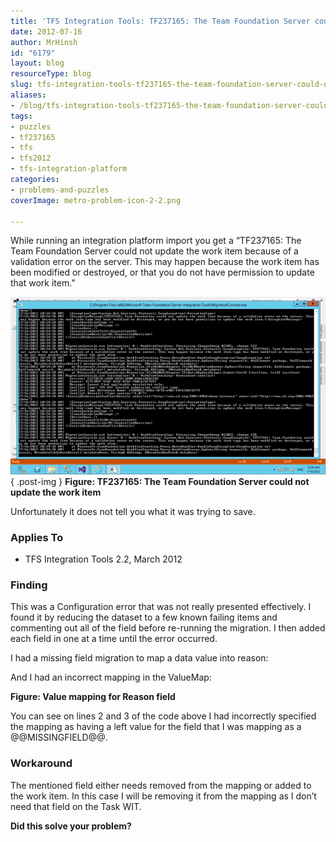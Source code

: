 ```yaml
---
title: 'TFS Integration Tools: TF237165: The Team Foundation Server could not update the work item'
date: 2012-07-16
author: MrHinsh
id: "6179"
layout: blog
resourceType: blog
slug: tfs-integration-tools-tf237165-the-team-foundation-server-could-not-update-the-work-item
aliases:
- /blog/tfs-integration-tools-tf237165-the-team-foundation-server-could-not-update-the-work-item
tags:
- puzzles
- tf237165
- tfs
- tfs2012
- tfs-integration-platform
categories:
- problems-and-puzzles
coverImage: metro-problem-icon-2-2.png

---
```



While running an integration platform import you get a “TF237165: The Team Foundation Server could not update the work item because of a validation error on the server. This may happen because the work item has been modified or destroyed, or that you do not have permission to update that work item.”

[![image](images/image_thumb22-1-1.png "image")](http://blog.hinshelwood.com/files/2012/07/image22.png)  
{ .post-img }
**Figure: TF237165: The Team Foundation Server could not update the work item**

Unfortunately it does not tell you what it was trying to save.

### Applies To

- TFS Integration Tools 2.2, March 2012

### Finding

This was a Configuration error that was not really presented effectively. I found it by reducing the dataset to a few known failing items and commenting out all of the field before re-running the migration. I then added each field in one at a time until the error occurred.

I had a missing field migration to map a data value into reason:

And I had an incorrect mapping in the ValueMap:

**Figure: Value mapping for Reason field**

You can see on lines 2 and 3 of the code above I had incorrectly specified the mapping as having a left value for the field that I was mapping as a @@MISSINGFIELD@@.

### Workaround

The mentioned field either needs removed from the mapping or added to the work item. In this case I will be removing it from the mapping as I don’t need that field on the Task WIT.

**Did this solve your problem?**


